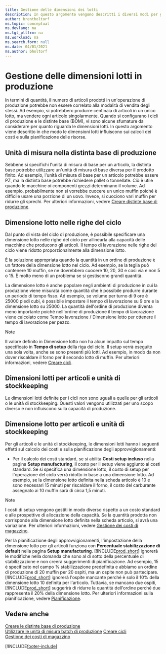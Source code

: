 ```yaml
---
title: Gestione delle dimensioni dei lotti
description: In questo argomento vengono descritti i diversi modi per gestire le dimensioni lotti.
author: brentholtorf
ms.topic: conceptual
ms.devlang: na
ms.tgt_pltfrm: na
ms.workload: na
ms.search.form: null
ms.date: 04/01/2021
ms.author: bholtorf
---
```


# <a name="handling-lot-sizes-in-production"></a><a name="handling-lot-sizes-in-production"></a>Gestione delle dimensioni lotti in produzione
In termini di quantità, il numero di articoli prodotti in un'operazione di produzione potrebbe non essere correlato alla modalità di vendita degli stessi. Ad esempio, si potrebbero produrre centinaia di articoli in un unico lotto, ma vendere ogni articolo singolarmente. Quando si configurano i cicli di produzione e le distinte base (BOM), vi sono alcune sfumature da considerare per quanto riguarda le dimensioni lotti. In questo argomento viene descritto in che modo le dimensioni lotti influiscono sui calcoli dei costi e sulla pianificazione delle risorse.

## <a name="units-of-measure-in-production-bill-of-materials"></a><a name="units-of-measure-in-production-bill-of-materials"></a>Unità di misura nella distinta base di produzione
Sebbene si specifichi l'unità di misura di base per un articolo, la distinta base potrebbe utilizzare un'unità di misura di base diversa per il prodotto finito. Ad esempio, l'unità di misura di base per un articolo potrebbe essere PZ, ma la distinta base potrebbe richiedere pallet o tonnellate. Ciò è utile quando le macchine oi componenti grezzi determinano il volume. Ad esempio, probabilmente non si vorrebbe cuocere un unico muffin poiché è difficile usare una porzione di un uovo. Invece, si cuociono vari muffin per ridurre gli sprechi. Per ulteriori informazioni, vedere [Creare distinte base di produzione](production-how-to-create-production-boms.md).

## <a name="lot-size-on-routing-lines"></a><a name="lot-size-on-routing-lines"></a>Dimensione lotto nelle righe del ciclo
Dal punto di vista del ciclo di produzione, è possibile specificare una dimensione lotto nelle righe del ciclo per allinearla alla capacità delle macchine che producono gli articoli. Il tempo di lavorazione nelle righe del ciclo viene ridotto proporzionalmente alla dimensione lotto. 

È la soluzione appropriata quando la quantità in un ordine di produzione è un fattore della dimensione lotto nel ciclo. Ad esempio, se la teglia può contenere 10 muffin, se ne dovrebbero cuocere 10, 20, 30 e così via e non 5 o 15.  È molto meno di un problema se si gestiscono grandi quantità.

La dimensione lotto è anche popolare negli ambienti di produzione in cui la produzione viene misurata come quantità che è possibile produrre durante un periodo di tempo fisso. Ad esempio, se volume per turno di 9 ore è 25000 piedi cubi, è possibile impostare il tempo di lavorazione su 9 ore e la dimensione lotto su 25000.
La quantità dell'ordine di produzione diventa meno importante poiché nell'ordine di produzione il tempo di lavorazione viene calcolato come Tempo lavorazione / Dimensione lotto per ottenere il tempo di lavorazione per pezzo.
 
> [!NOTE]
> Il valore definito in Dimensione lotto non ha alcun impatto sul tempo specificato in **Tempo di setup** della riga del ciclo. Il setup verrà eseguito una sola volta, anche se sono presenti più lotti. Ad esempio, in modo da non dover riscaldare il forno per il secondo lotto di muffin. Per ulteriori informazioni, vedere [Creare cicli](production-how-to-create-routings.md).

## <a name="lot-sizes-for-items-and-stockkeeping-units"></a><a name="lot-sizes-for-items-and-stockkeeping-units"></a>Dimensioni lotti per articoli e unità di stockkeeping
Le dimensioni lotti definite per i cicli non sono uguali a quelle per gli articoli o le unità di stockkeeping. Questi valori vengono utilizzati per uno scopo diverso e non influiscono sulla capacità di produzione. 

## <a name="lot-size-on-item-and-stockkeeping-units"></a><a name="lot-size-on-item-and-stockkeeping-units"></a>Dimensione lotto per articoli e unità di stockkeeping
Per gli articoli e le unità di stockkeeping, le dimensioni lotti hanno i seguenti effetti sul calcolo dei costi e sulla pianificazione degli approvvigionamenti:

* Per il calcolo dei costi standard, se si abilita **Costi setup incluso** nella pagina **Setup manufacturing**, il costo per il setup viene aggiunto ai costi standard. Se si specifica una dimensione lotto, il costo di setup per l'operazione del ciclo verrà ridotto in base a una dimensione lotto. Ad esempio, se la dimensione lotto definita nella scheda articolo è 10 e sono necessari 15 minuti per riscaldare il forno, il costo del carburante assegnato ai 10 muffin sarà di circa 1,5 minuti. 

> [!NOTE]
> I costi di setup vengono gestiti in modo diverso rispetto a un costo standard e alle prospettive di allocazione della capacità. Se la quantità prodotta non corrisponde alla dimensione lotto definita nella scheda articolo, si avrà una variazione. Per ulteriori informazioni, vedere [Gestione dei costi di magazzino](finance-manage-inventory-costs.md). <!--not sure that I got this part right seems to repeat the first example.-->

Per la pianificazione degli approvvigionamenti, l'impostazione della dimensione lotto per gli articoli funziona con **Percentuale stabilizzazione di default** nella pagina **Setup manufacturing**. [!INCLUDE[prod_short](includes/prod_short.md)] ignorerà le modifiche nella domanda che sono al di sotto della percentuale di stabilizzazione e non creerà suggerimenti di pianificazione. Ad esempio, 15 è specificato nel campo % stabilizzazione predefinita e abbiamo un ordine di produzione di 20 muffin per 20 ospiti, ma un ospite non può partecipare. [!INCLUDE[prod_short](includes/prod_short.md)] ignorerà l'ospite mancante perché è solo il 10% della dimensione lotto 10 definita per l'articolo. Tuttavia, se mancano due ospiti, [!INCLUDE[prod_short](includes/prod_short.md)] suggerirà di ridurre la quantità dell'ordine perché due rappresenta il 20% della dimensione lotto. Per ulteriori informazioni sulla pianificazione, vedere [Pianificazione](production-planning.md).

## <a name="see-also"></a><a name="see-also"></a>Vedere anche
[Creare le distinte base di produzione](production-how-to-create-production-boms.md)  
[Utilizzare le unità di misura batch di produzione](production-how-to-use-the-manufacturing-batch-unit-of-measure.md)
[Creare cicli](production-how-to-create-routings.md)  
[Gestione dei costi di magazzino](finance-manage-inventory-costs.md)


[!INCLUDE[footer-include](includes/footer-banner.md)]
